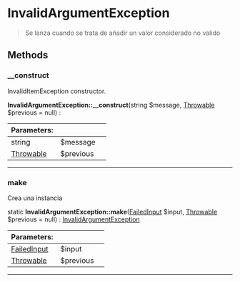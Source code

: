 
                                                                                                                                            
    
# InvalidArgumentException


> Se lanza cuando se trata de añadir un valor considerado no valido
>
> 








## Methods

### __construct
InvalidItemException constructor.


**InvalidArgumentException::__construct**(string $message, [Throwable](../../../Throwable.md) $previous = null) : 


|Parameters: | | |
| --- | --- | --- |
|string |$message |  |
|[Throwable](../../../Throwable.md) |$previous |  |

---


### make
Crea una instancia


static **InvalidArgumentException::make**([FailedInput](../../../FailedInput.md) $input, [Throwable](../../../Throwable.md) $previous = null) : [InvalidArgumentException](../../../InvalidArgumentException.md)


|Parameters: | | |
| --- | --- | --- |
|[FailedInput](../../../FailedInput.md) |$input |  |
|[Throwable](../../../Throwable.md) |$previous |  |

---


                                                                                                                                                                                                                                                                                                                                                                                                            
    
                                                                                                                                                                                                                                                                             
                